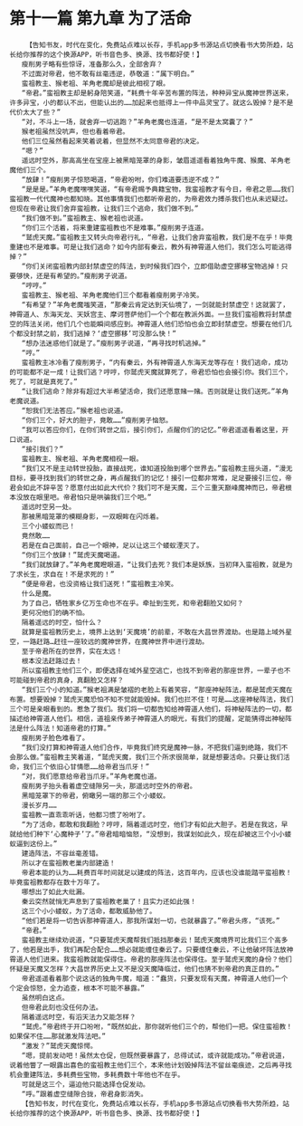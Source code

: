 # 第十一篇 第九章 为了活命
        【告知书友，时代在变化，免费站点难以长存，手机app多书源站点切换看书大势所趋，站长给你推荐的这个换源APP，听书音色多、换源、找书都好使！】
       瘦削男子略有些惊讶，准备那么久，全部舍弃？
       不过面对帝君，他不敢有丝毫违逆，恭敬道：“属下明白。”
       蛮祖教主、猴老祖、羊角老魔却是彼此相视了眼。
       “帝君。”蛮祖教主却是躬身陪笑道，“耗费十年辛苦布置的阵法，种种异宝从魔神世界送来，许多异宝，小的都认不出，但能认出的……加起来也抵得上一件中品灵宝了。就这么毁掉？是不是代价太大了些？”
       “对，不斗上一场，就舍弃一切逃跑？”羊角老魔也连道，“是不是太窝囊了？”
       猴老祖虽然没吭声，但也看着帝君。
       他们三位虽然看起来笑着说着，但显然不太同意帝君的决定。
       “嗯？”
       遥远时空外，那高高坐在宝座上被黑暗笼罩的身影，皱眉遥遥看着独角牛魔、猴魔、羊角老魔他们三个。
       “放肆！”瘦削男子惊怒喝道，“帝君吩咐，你们难道要违逆不成？”
       “是是是。”羊角老魔嘿嘿笑道，“有帝君赐予典籍宝物，我蛮祖教才有今日，帝君之恩……我们蛮祖教一代代魔神也都知晓。其他事情我们也都听帝君的，为帝君效力搏杀我们也从未迟疑过。但现在帝君让我们舍弃蛮祖教，让我们三个逃命，我们做不到。”
       “我们做不到。”蛮祖教主、猴老祖也说道。
       “你们三个活着，将来重建蛮祖教也不是难事。”瘦削男子连道。
       “鹫虎天魔。”蛮祖教主又转头向帝君行礼，“帝君，让我们舍弃蛮祖教，我们是不在乎！毕竟重建也不是难事。可是让我们逃命？如今内部有秦云，教外有神霄道人他们，我们怎么可能逃得掉？”
       “你们关闭蛮祖教内部封禁虚空的阵法，到时候我们四个，立即借助虚空挪移宝物逃掉！只要够快，还是有希望的。”瘦削男子说道。
       “哼哼。”
       蛮祖教主、猴老祖、羊角老魔他们三个都看着瘦削男子冷笑。
       “有希望？”羊角老魔嗤笑道，“那秦云肯定达到天仙境了，一剑就能封禁虚空！这就罢了，神霄道人、东海天龙、天妖宫主、摩诃菩萨他们一个个都在教派外面。一旦我们蛮祖教将封禁虚空的阵法关闭，他们几个也能瞬间感应到。神霄道人他们恐怕也会立即封禁虚空。想要在他们几个都没封禁之前，我们逃掉？‘虚空挪移’可没那么快！”
       “想办法迷惑他们就是了。”瘦削男子说道，“再寻找时机逃掉。”
       “哼。”
       蛮祖教主冰冷看了瘦削男子，“内有秦云，外有神霄道人东海天龙等存在！我们逃命，成功的可能都不足一成！让我们逃？哼哼，你鹫虎天魔就算死了，帝君恐怕也会接引你。我们三个，死了，可就是真死了。”
       “让我们逃命？除非有超过大半希望活命，我们还愿意赌一赌。否则就是让我们送死。”羊角老魔说道。
       “恕我们无法答应。”猴老祖也说道。
       “你们三个，好大的胆子，竟敢……”瘦削男子恼怒。
       “我可以答应你们，在你们转世之后，接引你们，点醒你们的记忆。”帝君遥遥看着这里，开口说道。
       “接引我们？”
       蛮祖教主、猴老祖、羊角老魔相视一眼。
       “我们又不是主动转世投胎，直接战死，谁知道投胎到哪个世界去。”蛮祖教主摇头道，“漫无目标，要寻找到我们的转世之身，再点醒我们的记忆！接引一位都非常难，足足要接引三位，帝君会如此不辞辛苦？愿意付出如此大代价？我们可不是天魔，三个三重天巅峰魔神而已，帝君根本没放在眼里吧。帝君怕只是哄骗我们三个吧。”
       遥远时空另一处。
       那被黑暗笼罩的模糊身影，一双眼眸在闪烁着。
       三个小蝼蚁而已！
       竟然敢……
       若是在自己面前，自己一个眼神，足以让这三个蝼蚁湮灭了。
       “你们三个放肆！”鹫虎天魔喝道。
       “我们就放肆了。”羊角老魔瞪眼道，“让我们去死？我们本是妖族，当初拜入蛮祖教，就是为了求长生，求自在！不是求死的！”
       “便是帝君，也没资格让我们送死！”蛮祖教主冷笑。
       什么是魔。
       为了自己，牺牲家乡亿万生命也不在乎。牵扯到生死，和帝君翻脸又如何？
       更何况他们的确不怕。
       隔着遥远的时空，怕什么？
       就算是蛮祖教历史上，境界上达到‘天魔境’的前辈，不敢在大昌世界渡劫。也是踏上域外星空，一路赶路…赶往一座较远的魔神世界，在魔神世界中进行渡劫。
       至于帝君所在的世界，实在太远！
       根本没法赶路过去！
       所以蛮祖教主他们三个，即便选择在域外星空逃亡，也找不到帝君的那座世界，一辈子也不可能碰到帝君的真身，真翻脸又怎样？
       “我们三个小的知道。”猴老祖满是皱褶的老脸上有着笑容，“那座神秘阵法，都是鹫虎天魔在布置。想要毁掉？鹫虎天魔恐怕不知不觉就能毁掉。我们也拦不住！可是……这座神秘阵法，我们三个可是亲眼看到的。惹急了我们。我们将一切都告知给神霄道人他们，将神秘阵法的一切，都描述给神霄道人他们。相信，道祖亲传弟子神霄道人的眼光，有我们的提醒，定能猜得出神秘阵法是什么阵法！知道帝君的打算。”
       瘦削男子脸色难看了。
       “我们没打算和神霄道人他们合作，毕竟我们终究是魔神一脉，不把我们逼到绝路，我们不会那么做。”蛮祖教主笑着道，“鹫虎天魔，我们三个所求很简单，就是想要活命。只要让我们活命，我们三个依旧心甘情愿……给帝君当爪牙！”
       “对，我们愿意给帝君当爪牙。”羊角老魔也道。
       瘦削男子抬头看着虚空缝隙另一头，那遥远时空外的帝君。
       黑暗笼罩下的帝君，俯瞰另一端的那三个小蝼蚁。
       漫长岁月……
       蛮祖教一直乖乖听话，他都习惯了吩咐了。
       “为了活命，都敢和我翻脸？哼哼，隔着遥远时空，他们才有如此大胆子。若是在我这，早就给他们种下‘心魔种子’了。”帝君暗暗恼怒，“没想到，我谋划如此久，现在却被这三个小小蝼蚁逼到这份上。”
       建造阵法，不容丝毫差错。
       所以才在蛮祖教老巢内部建造！
       帝君本能的认为……耗费百年时间就足以建成的阵法，这百年内，应该也没谁能踏平蛮祖教！毕竟蛮祖教都存在数十万年了。
       哪想出了如此大纰漏。
       秦云突然就悄无声息到了蛮祖教老巢了！且实力还如此强！
       这三个小小蝼蚁，为了活命，都敢威胁他了。
       “他们若是将一切告诉那神霄道人，那我所谋划一切，也就暴露了。”帝君头疼，“该死。”
       “帝君。”
       蛮祖教主继续劝说道，“只要鹫虎天魔帮我们抵挡那秦云！鹫虎天魔境界可比我们三个高多了，他若是出手，我们再配合配合……想必就能缠住秦云了。只要缠住秦云，不让他破坏阵法放神霄道人他们进来。我蛮祖教就能保得住。帝君的那座阵法也保得住。至于鹫虎天魔的身份？他们怀疑是天魔又怎样？大昌世界历史上又不是没天魔降临过，他们也猜不到帝君的真正目的。”
       帝君遥遥看着那个说这话的独角牛魔，暗道：“蠢货，只要发现有天魔，神霄道人他们一个个定会惊怒，全力追查，根本不可能不暴露。”
       虽然明白这点。
       但帝君此刻也没任何办法。
       隔着遥远时空，有滔天法力又能怎样？
       “鹫虎。”帝君终于开口吩咐，“既然如此，那你就听他们三个的，帮他们一把。保住蛮祖教！如果保不住……那就激发阵法吧。”
       “激发？”鹫虎天魔惊愕。
       “嗯，提前发动吧！虽然太仓促，但既然要暴露了，总得试试，或许就能成功。”帝君说道，说着他瞥了一眼露出喜色的蛮祖教主他们三个，本来他计划毁掉阵法不留丝毫痕迹，之后再寻找机会重建阵法，多耗费些宝物，多耗费数十年他也不在乎。
       可就是这三个，逼迫他只能选择仓促发动。
       “呼。”跟着虚空缝隙合拢，帝君身影消失。
       【告知书友，时代在变化，免费站点难以长存，手机app多书源站点切换看书大势所趋，站长给你推荐的这个换源APP，听书音色多、换源、找书都好使！】